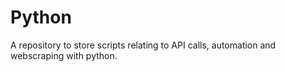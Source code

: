 # Python

A repository to store scripts relating to API calls, automation and webscraping with python.
